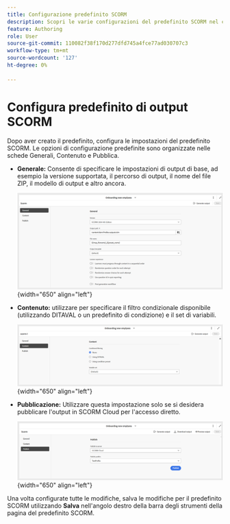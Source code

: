 ```yaml
---
title: Configurazione predefinito SCORM
description: Scopri le varie configurazioni del predefinito SCORM nel contenuto di apprendimento e formazione
feature: Authoring
role: User
source-git-commit: 110082f38f170d277dfd745a4fce77ad030707c3
workflow-type: tm+mt
source-wordcount: '127'
ht-degree: 0%

---
```


# Configura predefinito di output SCORM

Dopo aver creato il predefinito, configura le impostazioni del predefinito SCORM. Le opzioni di configurazione predefinite sono organizzate nelle schede Generali, Contenuto e Pubblica.

- **Generale:** Consente di specificare le impostazioni di output di base, ad esempio la versione supportata, il percorso di output, il nome del file ZIP, il modello di output e altro ancora.

  ![](assets/scorm-general-tab.png){width="650" align="left"}

- **Contenuto:** utilizzare per specificare il filtro condizionale disponibile (utilizzando DITAVAL o un predefinito di condizione) e il set di variabili.

  ![](assets/scorm-content-tab.png){width="650" align="left"}

- **Pubblicazione:** Utilizzare questa impostazione solo se si desidera pubblicare l&#39;output in SCORM Cloud per l&#39;accesso diretto.

  ![](assets/scorm-publish-tab.png){width="650" align="left"}

Una volta configurate tutte le modifiche, salva le modifiche per il predefinito SCORM utilizzando **Salva** nell&#39;angolo destro della barra degli strumenti della pagina del predefinito SCORM.


